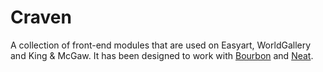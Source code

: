 Craven
========

A collection of front-end modules that are used on Easyart, WorldGallery and King &amp; McGaw. It has been designed to work with [Bourbon](http://bourbon.io/) and [Neat](http://neat.bourbon.io/).
